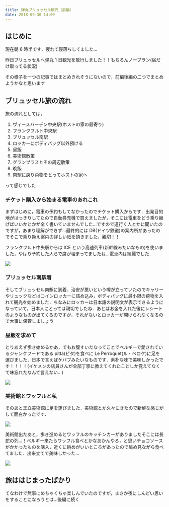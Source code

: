 ```yaml
---
title: 弾丸ブリュッセル観光（前編）
date: 2018-09-30 14:09
---
```


## はじめに

現在朝 6 時半です．疲れて寝落ちしてました…

昨日ブリュッセルへ弾丸 1 日観光を敢行しました！！もちろんノープラン(宿だけ取ってる状況)

その様子を一つの記事ではまとめきれそうにないので，前編後編の二つでまとめようかなと思います

## ブリュッセル旅の流れ

旅の流れとしては，

1. ヴィースバーデン中央駅(ホストの家の最寄り)
2. フランクフルト中央駅
3. ブリュッセル南駅
4. ロッカーにボディバッグ以外預ける
5. 昼飯
6. 美術館散策
7. グランプラスとその周辺散策
8. 晩飯
9. 南駅に戻り荷物をとってホストの家へ

って感じでした

### チケット購入から始まる電車のあれこれ

まずはじめに，電車の予約もしてなかったのでチケット購入からです．出発目的地がはっきりしてたので自動券売機で買えましたが，そこには電車をどう乗り継げばいいかとかが全く書いていませんでした…ですので道行く人とかに聞いたのですが，あまり理解ができず…最終的には DB(ドイツ鉄道)の案内所があったのでそこで乗り換え案内の詳しい紙を頂きました，親切！！

フランクフルト中央駅からは ICE という高速列車(新幹線みたいなもの)を使いました，やはり予約した人らで席が埋まってましたね…電車内は綺麗でした．

<img src="/posts/20180930_arrive_at_brussels_part1/ice.jpg">

### ブリュッセル南駅着

そしてブリュッセル南駅に到着．治安が悪いという噂が立っていたのでキャリーやリュックなどはコインロッカーに詰め込み，ボディバッグに最小限の荷物を入れて観光を始めました．ちなみにロッカーは日本語の説明文が表示できるようになっていて，日本人にとっては親切でしたね．あとはお金を入れた後にレシートのようなものが出てくるのですが，それがないとロッカーが開けられなくなるので大事に保管しましょう

### 昼飯を求めて

とりあえず歩き始めるかあ，でもお腹すいたなってことでベルギーで愛されているジャンクフードである pitta(ピタ)を食べに Le Perroquet(ル・ペロケ)に足を運びました．日本で言えばケバブみたいなものです．素朴な味で美味しかったです！！！！(イケメンの店員さんが全部丁寧に教えてくれたことしか覚えてなくて味忘れたなんて言えない…)

<img src="/posts/20180930_arrive_at_brussels_part1/lunch.jpg">

### 美術館とワッフルと私

そのあと王立美術館に足を運びました．美術館とか久々にきたので新鮮な感じがして面白かったです．

<img src="/posts/20180930_arrive_at_brussels_part1/musium.jpg">

美術館出たあと，歩き進めるとワッフルのキッチンカーがありましたそこには長蛇の列…！ベルギー来たらワッフル食べとかなあかんやろ，と思いチョコソースがかかったものを購入，近くに眺めがいいところがあったので眺め見ながら食べてました．出来立てで美味しかった…

<img src="/posts/20180930_arrive_at_brussels_part1/waffle.jpg">

## 旅ははじまったばかり

てなわけで無事にめちゃくちゃ楽しんでいたのですが，まさか夜にしんどい思いをすることになろうとは…後編に続く
